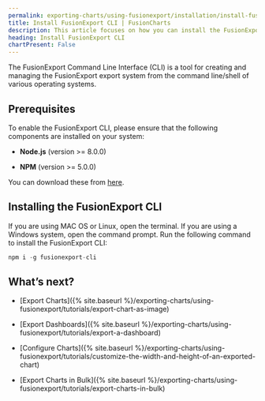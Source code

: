 ```yaml
---
permalink: exporting-charts/using-fusionexport/installation/install-fusionexport-cli.html
title: Install FusionExport CLI | FusionCharts
description: This article focuses on how you can install the FusionExport CLI.
heading: Install FusionExport CLI
chartPresent: False
---
```


The FusionExport Command Line Interface (CLI) is a tool for creating and managing the FusionExport export system from the command line/shell of various operating systems.

## Prerequisites

To enable the FusionExport CLI, please ensure that the following components are installed on your system:

* __Node.js__ (version >= 8.0.0) 

* __NPM__ (version >= 5.0.0) 

You can download these from [here](https://nodejs.org/en/download/).

## Installing the FusionExport CLI

If you are using MAC OS or Linux, open the terminal. If you are using a Windows system, open the command prompt. Run the following command to install the FusionExport CLI:

```javascript
npm i -g fusionexport-cli
```

## What’s next?

* [Export Charts]({% site.baseurl %}/exporting-charts/using-fusionexport/tutorials/export-chart-as-image)

* [Export Dashboards]({% site.baseurl %}/exporting-charts/using-fusionexport/tutorials/export-a-dashboard)

* [Configure Charts]({% site.baseurl %}/exporting-charts/using-fusionexport/tutorials/customize-the-width-and-height-of-an-exported-chart)

* [Export Charts in Bulk]({% site.baseurl %}/exporting-charts/using-fusionexport/tutorials/export-charts-in-bulk)